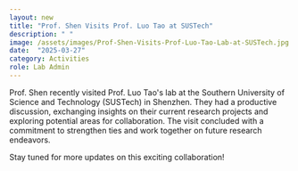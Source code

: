 ```yaml
---
layout: new
title: "Prof. Shen Visits Prof. Luo Tao at SUSTech"
description: " "
image: /assets/images/Prof-Shen-Visits-Prof-Luo-Tao-Lab-at-SUSTech.jpg
date:  "2025-03-27"
category: Activities
role: Lab Admin
---
```

Prof. Shen recently visited Prof. Luo Tao's lab at the Southern University of Science and Technology (SUSTech) in Shenzhen. They had a productive discussion, exchanging insights on their current research projects and exploring potential areas for collaboration. The visit concluded with a commitment to strengthen ties and work together on future research endeavors.

Stay tuned for more updates on this exciting collaboration!